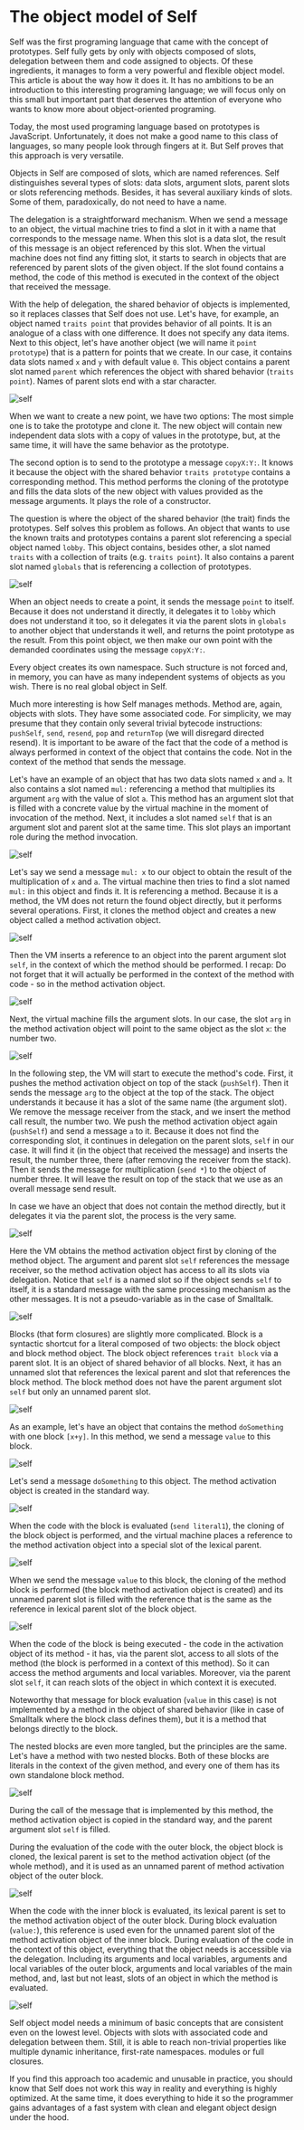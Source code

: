 # The object model of Self

Self was the first programing language that came with the concept of prototypes. Self fully gets by only with objects composed of slots, delegation between them and code assigned to objects. Of these ingredients, it manages to form a very powerful and flexible object model. This article is about the way how it does it. It has no ambitions to be an introduction to this interesting programing language; we will focus only on this small but important part that deserves the attention of everyone who wants to know more about object-oriented programing.

Today, the most used programing language based on prototypes is JavaScript. Unfortunately, it does not make a good name to this class of languages, so many people look through fingers at it. But Self proves that this approach is very versatile.

Objects in Self are composed of slots, which are named references. Self distinguishes several types of slots: data slots, argument slots, parent slots or slots referencing methods. Besides, it has several auxiliary kinds of slots. Some of them, paradoxically, do not need to have a name.

The delegation is a straightforward mechanism. When we send a message to an object, the virtual machine tries to find a slot in it with a name that corresponds to the message name. When this slot is a data slot, the result of this message is an object referenced by this slot. When the virtual machine does not find any fitting slot, it starts to search in objects that are referenced by parent slots of the given object. If the slot found contains a method, the code of this method is executed in the context of the object that received the message.

With the help of delegation, the shared behavior of objects is implemented, so it replaces classes that Self does not use. Let's have, for example, an object named `traits point` that provides behavior of all points. It is an analogue of a class with one difference. It does not specify any data items. Next to this object, let's have another object (we will name it `point prototype`) that is a pattern for points that we create. In our case, it contains data slots named `x` and `y` with default value `0`. This object contains a parent slot named `parent` which references the object with shared behavior (`traits point`). Names of parent slots end with a star character.

![self](img/self01.png)

When we want to create a new point, we have two options: The most simple one is to take the prototype and clone it. The new object will contain new independent data slots with a copy of values in the prototype, but, at the same time, it will have the same behavior as the prototype.

The second option is to send to the prototype a message `copyX:Y:`. It knows it because the object with the shared behavior `traits prototype` contains a corresponding method. This method performs the cloning of the prototype and fills the data slots of the new object with values provided as the message arguments. It plays the role of a constructor.

The question is where the object of the shared behavior (the trait) finds the prototypes. Self solves this problem as follows. An object that wants to use the known traits and prototypes contains a parent slot referencing a special object named `lobby`. This object contains, besides other, a slot named `traits` with a collection of traits (e.g. `traits point`). It also contains a parent slot named `globals` that is referencing a collection of prototypes.

![self](img/self02.png)

When an object needs to create a point, it sends the message `point` to itself. Because it does not understand it directly, it delegates it to `lobby` which does not understand it too, so it delegates it via the parent slots in `globals` to another object that understands it well, and returns the point prototype as the result. From this point object, we then make our own point with the demanded coordinates using the message `copyX:Y:`.

Every object creates its own namespace. Such structure is not forced and, in memory, you can have as many independent systems of objects as you wish. There is no real global object in Self.

Much more interesting is how Self manages methods. Method are, again, objects with slots. They have some associated code. For simplicity, we may presume that they contain only several trivial bytecode instructions: `pushSelf`, `send`, `resend`, `pop` and `returnTop` (we will disregard directed resend). It is important to be aware of the fact that the code of a method is always performed in context of the object that contains the code. Not in the context of the method that sends the message.

Let's have an example of an object that has two data slots named `x` and `a`. It also contains a slot named `mul:` referencing a method that multiplies its argument `arg` with the value of slot `a`. This method has an argument slot that is filled with a concrete value by the virtual machine in the moment of invocation of the method. Next, it includes a slot named `self` that is an argument slot and parent slot at the same time. This slot plays an important role during the method invocation.

![self](img/self03.png)

Let's say we send a message `mul: x` to our object to obtain the result of the multiplication of `x` and `a`. The virtual machine then tries to find a slot named `mul:` in this object and finds it. It is referencing a method. Because it is a method, the VM does not return the found object directly, but it performs several operations. First, it clones the method object and creates a new object called a method activation object.

![self](img/self04.png)

Then the VM inserts a reference to an object into the parent argument slot `self`, in the context of which the method should be performed. I recap: Do not forget that it will actually be performed in the context of the method with code - so in the method activation object.

![self](img/self05.png)

Next, the virtual machine fills the argument slots. In our case, the slot `arg` in the method activation object will point to the same object as the slot `x`: the number two.

![self](img/self06.png)

In the following step, the VM will start to execute the method's code. First, it pushes the method activation object on top of the stack (`pushSelf`). Then it sends the message `arg` to the object at the top of the stack. The object understands it because it has a slot of the same name (the argument slot). We remove the message receiver from the stack, and we insert the method call result, the number two. We push the method activation object again (`pushSelf`) and send a message `a` to it. Because it does not find the corresponding slot, it continues in delegation on the parent slots, `self` in our case. It will find it (in the object that received the message) and inserts the result, the number three, there (after removing the receiver from the stack). Then it sends the message for multiplication (`send *`) to the object of number three. It will leave the result on top of the stack that we use as an overall message send result.

In case we have an object that does not contain the method directly, but it delegates it via the parent slot, the process is the very same.

![self](img/self07.png)

Here the VM obtains the method activation object first by cloning of the method object. The argument and parent slot `self` references the message receiver, so the method activation object has access to all its slots via delegation. Notice that `self` is a named slot so if the object sends `self` to itself, it is a standard message with the same processing mechanism as the other messages. It is not a pseudo-variable as in the case of Smalltalk.

![self](img/self08.png)

Blocks (that form closures) are slightly more complicated. Block is a syntactic shortcut for a literal composed of two objects: the block object and block method object. The block object references `trait block` via a parent slot. It is an object of shared behavior of all blocks. Next, it has an unnamed slot that references the lexical parent and slot that references the block method. The block method does not have the parent argument slot `self` but only an unnamed parent slot.

![self](img/self09.png)

As an example, let's have an object that contains the method `doSomething` with one block `[x+y]`. In this method, we send a message `value` to this block.

![self](img/self10.png)

Let's send a message `doSomething` to this object. The method activation object is created in the standard way.

![self](img/self11.png)

When the code with the block is evaluated (`send literal1`), the cloning of the block object is performed, and the virtual machine places a reference to the method activation object into a special slot of the lexical parent.

![self](img/self12.png)

When we send the message `value` to this block, the cloning of the method block is performed (the block method activation object is created) and  its unnamed parent slot is filled with the reference that is the same as the reference in lexical parent slot of the block object.

![self](img/self13.png)

When the code of the block is being executed - the code in the activation object of its method - it has, via the parent slot, access to all slots of the method (the block is performed in a context of this method).  So it can access the method arguments and local variables. Moreover, via the parent slot `self`, it can reach slots of the object in which context it is executed.

Noteworthy that message for block evaluation (`value` in this case) is not implemented by a method in the object of shared behavior (like in case of Smalltalk where the block class defines them), but it is a method that belongs directly to the block.

The nested blocks are even more tangled, but the principles are the same. Let's have a method with two nested blocks. Both of these blocks are literals in the context of the given method, and every one of them has its own standalone block method.

![self](img/self14.png)

During the call of the message that is implemented by this method, the method activation object is copied in the standard way, and the parent argument slot `self` is filled.

During the evaluation of the code with the outer block, the object block is cloned, the lexical parent is set to the method activation object (of the whole method), and it is used as an unnamed parent of method activation object of the outer block.

![self](img/self15.png)

When the code with the inner block is evaluated, its lexical parent is set to the method activation object of the outer block. During block evaluation (`value:`), this reference is used even for the unnamed parent slot of the  method activation object of the inner block. During evaluation of the code in the context of this object, everything that the object needs is accessible via the delegation. Including its arguments and local variables, arguments and local variables of the outer block, arguments and local variables of the main method, and, last but not least, slots of an object in which the method is evaluated.

![self](img/self16.png)

Self object model needs a minimum of basic concepts that are consistent even on the lowest level. Objects with slots with associated code and delegation between them. Still, it is able to reach non-trivial properties like multiple dynamic inheritance, first-rate namespaces. modules or full closures.

If you find this approach too academic and unusable in practice, you should know that Self does not work this way in reality and everything is highly optimized. At the same time, it does everything to hide it so the programmer gains advantages of a fast system with clean and elegant object design under the hood.
